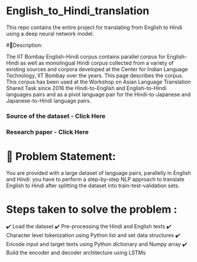 # English_to_Hindi_translation
This repo contains the entire project for translating from English to Hindi using a deep neural network model.

#🧾Description:

The IIT Bombay English-Hindi corpus contains parallel corpus for English-Hindi as well as monolingual Hindi corpus collected from a variety of existing sources and corpora developed at the Center for Indian Language Technology, IIT Bombay over the years. This page describes the corpus. This corpus has been used at the Workshop on Asian Language Translation Shared Task since 2016 the Hindi-to-English and English-to-Hindi languages pairs and as a pivot language pair for the Hindi-to-Japanese and Japanese-to-Hindi language pairs.

### Source of the dataset - Click Here
### Research paper - Click Here
# 🧭 Problem Statement:

You are provided with a large dataset of language pairs, parallelly in English and Hindi: you have to perform a step-by-step NLP approach to translate English to Hindi after splitting the dataset into train-test-validation sets.

# Steps taken to solve the problem :

✔️ Load the dataset
✔️ Pre-processing the Hindi and English texts
✔️ Character level tokenization using Python list and set data structures
✔️ Encode input and target texts using Python dictionary and Numpy array
✔️ Build the encoder and decoder architecture using LSTMs
